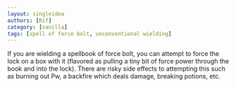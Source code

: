 ```yaml
---
layout: singleidea
authors: [Rif]
category: [vanilla]
tags: [spell of force bolt, unconventional wielding]
---
```

If you are wielding a spellbook of force bolt, you can attempt to force the lock
on a box with it (flavored as pulling a tiny bit of force power through the
book and into the lock). There are risky side effects to attempting this such as
burning out Pw, a backfire which deals damage, breaking potions, etc.
